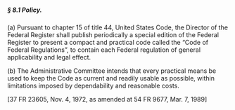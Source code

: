 ##### § 8.1 Policy. #####

(a) Pursuant to chapter 15 of title 44, United States Code, the Director of the Federal Register shall publish periodically a special edition of the Federal Register to present a compact and practical code called the “Code of Federal Regulations”, to contain each Federal regulation of general applicability and legal effect.

(b) The Administrative Committee intends that every practical means be used to keep the Code as current and readily usable as possible, within limitations imposed by dependability and reasonable costs.

[37 FR 23605, Nov. 4, 1972, as amended at 54 FR 9677, Mar. 7, 1989]